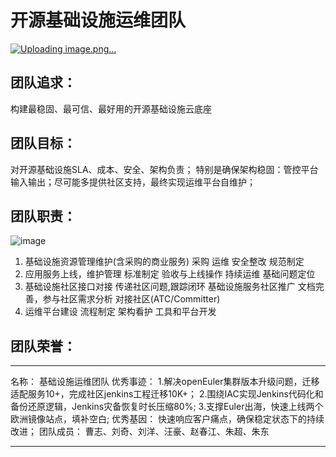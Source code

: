 # 开源基础设施运维团队

[![Uploading image.png…]()](https://avatars.githubusercontent.com/u/105340725?s=400&u=e432ee63d4b799e16e358290e20bfd896e4132a3&v=4)

## 团队追求： 
构建最稳固、最可信、最好用的开源基础设施云底座

## 团队目标：
对开源基础设施SLA、成本、安全、架构负责；
特别是确保架构稳固：管控平台输入输出；尽可能多提供社区支持，最终实现运维平台自维护；

## 团队职责：
![image](https://user-images.githubusercontent.com/57275663/177903702-5ce20eb4-bf0d-4fbd-aad7-8d297153d2d1.png)
  1. 基础设施资源管理维护(含采购的商业服务)
    采购
    运维
    安全整改
    规范制定
  2. 应用服务上线，维护管理
    标准制定
    验收与上线操作
    持续运维
    基础问题定位
  3. 基础设施社区接口对接
    传递社区问题,跟踪闭环
    基础设施服务社区推广
    文档完善，参与社区需求分析
    对接社区(ATC/Committer)
  4. 运维平台建设
    流程制定
    架构看护
    工具和平台开发

## 团队荣誉：
---------------------------
名称： 基础设施运维团队
优秀事迹：
1.解决openEuler集群版本升级问题，迁移适配服务10+，完成社区jenkins工程迁移10K+；
2.围绕IAC实现Jenkins代码化和备份还原逻辑，Jenkins灾备恢复时长压缩80%;
3.支撑Euler出海，快速上线两个欧洲镜像站点，填补空白;
优秀基因：
快速响应客户痛点，确保稳定状态下的持续改进；
团队成员：
曹志、刘奇、刘洋、汪豪、赵春江、朱超、朱东

---------------------------
